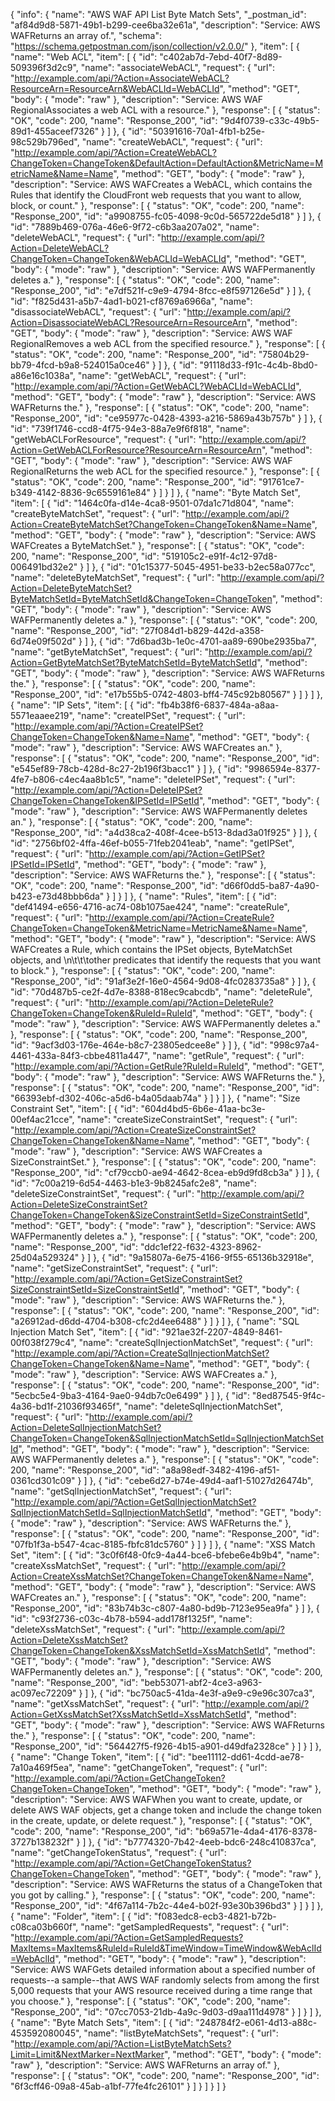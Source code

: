 {
  "info": {
    "name": "AWS WAF API List Byte Match Sets",
    "_postman_id": "af84d9d8-5871-49b1-b299-cee6ba32e61a",
    "description": "Service: AWS WAFReturns an array of.",
    "schema": "https://schema.getpostman.com/json/collection/v2.0.0/"
  },
  "item": [
    {
      "name": "Web ACL",
      "item": [
        {
          "id": "c402ab7d-7ebd-40f7-8d89-509396f3d2c9",
          "name": "associateWebACL",
          "request": {
            "url": "http://example.com/api/?Action=AssociateWebACL?ResourceArn=ResourceArn&WebACLId=WebACLId",
            "method": "GET",
            "body": {
              "mode": "raw"
            },
            "description": "Service: AWS WAF RegionalAssociates a web ACL with a resource."
          },
          "response": [
            {
              "status": "OK",
              "code": 200,
              "name": "Response_200",
              "id": "9d4f0739-c33c-49b5-89d1-455aceef7326"
            }
          ]
        },
        {
          "id": "50391616-70a1-4fb1-b25e-98c529b796ed",
          "name": "createWebACL",
          "request": {
            "url": "http://example.com/api/?Action=CreateWebACL?ChangeToken=ChangeToken&DefaultAction=DefaultAction&MetricName=MetricName&Name=Name",
            "method": "GET",
            "body": {
              "mode": "raw"
            },
            "description": "Service: AWS WAFCreates a WebACL, which contains the Rules that identify the CloudFront web requests that you want to allow, block, or count."
          },
          "response": [
            {
              "status": "OK",
              "code": 200,
              "name": "Response_200",
              "id": "a9908755-fc05-4098-9c0d-565722de5d18"
            }
          ]
        },
        {
          "id": "7889b469-076a-46e6-9f72-c6b3aa207a02",
          "name": "deleteWebACL",
          "request": {
            "url": "http://example.com/api/?Action=DeleteWebACL?ChangeToken=ChangeToken&WebACLId=WebACLId",
            "method": "GET",
            "body": {
              "mode": "raw"
            },
            "description": "Service: AWS WAFPermanently deletes a."
          },
          "response": [
            {
              "status": "OK",
              "code": 200,
              "name": "Response_200",
              "id": "e7df521f-c9e9-4794-8fcc-e8f597126e5d"
            }
          ]
        },
        {
          "id": "f825d431-a5b7-4ad1-b021-cf8769a6966a",
          "name": "disassociateWebACL",
          "request": {
            "url": "http://example.com/api/?Action=DisassociateWebACL?ResourceArn=ResourceArn",
            "method": "GET",
            "body": {
              "mode": "raw"
            },
            "description": "Service: AWS WAF RegionalRemoves a web ACL from the specified resource."
          },
          "response": [
            {
              "status": "OK",
              "code": 200,
              "name": "Response_200",
              "id": "75804b29-bb79-4fcd-b9a8-524015a0ce46"
            }
          ]
        },
        {
          "id": "91118d33-f91c-4c4b-8bd0-a86e16c1038a",
          "name": "getWebACL",
          "request": {
            "url": "http://example.com/api/?Action=GetWebACL?WebACLId=WebACLId",
            "method": "GET",
            "body": {
              "mode": "raw"
            },
            "description": "Service: AWS WAFReturns the."
          },
          "response": [
            {
              "status": "OK",
              "code": 200,
              "name": "Response_200",
              "id": "ce95977c-0428-4393-a216-5869a43b757b"
            }
          ]
        },
        {
          "id": "739f1746-ccd8-4f75-94e3-88a7e9f6f818",
          "name": "getWebACLForResource",
          "request": {
            "url": "http://example.com/api/?Action=GetWebACLForResource?ResourceArn=ResourceArn",
            "method": "GET",
            "body": {
              "mode": "raw"
            },
            "description": "Service: AWS WAF RegionalReturns the web ACL for the specified resource."
          },
          "response": [
            {
              "status": "OK",
              "code": 200,
              "name": "Response_200",
              "id": "91761ce7-b349-4142-8836-9c6559161e84"
            }
          ]
        }
      ]
    },
    {
      "name": "Byte Match Set",
      "item": [
        {
          "id": "1464c0fa-d14e-4ca8-9501-07da1c71d804",
          "name": "createByteMatchSet",
          "request": {
            "url": "http://example.com/api/?Action=CreateByteMatchSet?ChangeToken=ChangeToken&Name=Name",
            "method": "GET",
            "body": {
              "mode": "raw"
            },
            "description": "Service: AWS WAFCreates a ByteMatchSet."
          },
          "response": [
            {
              "status": "OK",
              "code": 200,
              "name": "Response_200",
              "id": "519105c2-e91f-4c12-97d8-006491bd32e2"
            }
          ]
        },
        {
          "id": "01c15377-5045-4951-be33-b2ec58a077cc",
          "name": "deleteByteMatchSet",
          "request": {
            "url": "http://example.com/api/?Action=DeleteByteMatchSet?ByteMatchSetId=ByteMatchSetId&ChangeToken=ChangeToken",
            "method": "GET",
            "body": {
              "mode": "raw"
            },
            "description": "Service: AWS WAFPermanently deletes a."
          },
          "response": [
            {
              "status": "OK",
              "code": 200,
              "name": "Response_200",
              "id": "27f084d1-b829-442d-a358-6d74e09f502d"
            }
          ]
        },
        {
          "id": "7d6bad3b-1e0c-4701-aa89-690be2935ba7",
          "name": "getByteMatchSet",
          "request": {
            "url": "http://example.com/api/?Action=GetByteMatchSet?ByteMatchSetId=ByteMatchSetId",
            "method": "GET",
            "body": {
              "mode": "raw"
            },
            "description": "Service: AWS WAFReturns the."
          },
          "response": [
            {
              "status": "OK",
              "code": 200,
              "name": "Response_200",
              "id": "e17b55b5-0742-4803-bff4-745c92b80567"
            }
          ]
        }
      ]
    },
    {
      "name": "IP Sets",
      "item": [
        {
          "id": "fb4b38f6-6837-484a-a8aa-5571eaaee219",
          "name": "createIPSet",
          "request": {
            "url": "http://example.com/api/?Action=CreateIPSet?ChangeToken=ChangeToken&Name=Name",
            "method": "GET",
            "body": {
              "mode": "raw"
            },
            "description": "Service: AWS WAFCreates an."
          },
          "response": [
            {
              "status": "OK",
              "code": 200,
              "name": "Response_200",
              "id": "e545ef89-78cb-428d-8c27-2b196f3bacc1"
            }
          ]
        },
        {
          "id": "9986594e-8377-4fe7-b806-c4ec4aa8b1c5",
          "name": "deleteIPSet",
          "request": {
            "url": "http://example.com/api/?Action=DeleteIPSet?ChangeToken=ChangeToken&IPSetId=IPSetId",
            "method": "GET",
            "body": {
              "mode": "raw"
            },
            "description": "Service: AWS WAFPermanently deletes an."
          },
          "response": [
            {
              "status": "OK",
              "code": 200,
              "name": "Response_200",
              "id": "a4d38ca2-408f-4cee-b513-8dad3a01f925"
            }
          ]
        },
        {
          "id": "2756bf02-4ffa-46ef-b055-71feb2041eab",
          "name": "getIPSet",
          "request": {
            "url": "http://example.com/api/?Action=GetIPSet?IPSetId=IPSetId",
            "method": "GET",
            "body": {
              "mode": "raw"
            },
            "description": "Service: AWS WAFReturns the."
          },
          "response": [
            {
              "status": "OK",
              "code": 200,
              "name": "Response_200",
              "id": "d66f0dd5-ba87-4a90-b423-e73d48bbb6da"
            }
          ]
        }
      ]
    },
    {
      "name": "Rules",
      "item": [
        {
          "id": "def41494-e656-4716-ac74-08b1075ae424",
          "name": "createRule",
          "request": {
            "url": "http://example.com/api/?Action=CreateRule?ChangeToken=ChangeToken&MetricName=MetricName&Name=Name",
            "method": "GET",
            "body": {
              "mode": "raw"
            },
            "description": "Service: AWS WAFCreates a Rule, which contains the IPSet objects, ByteMatchSet objects, and \n\t\t\tother predicates that identify the requests that you want to block."
          },
          "response": [
            {
              "status": "OK",
              "code": 200,
              "name": "Response_200",
              "id": "91af3e2f-16e0-4564-9d08-4fc0283735a8"
            }
          ]
        },
        {
          "id": "70d487b5-ce2f-4d7e-8388-818ec9cabcdb",
          "name": "deleteRule",
          "request": {
            "url": "http://example.com/api/?Action=DeleteRule?ChangeToken=ChangeToken&RuleId=RuleId",
            "method": "GET",
            "body": {
              "mode": "raw"
            },
            "description": "Service: AWS WAFPermanently deletes a."
          },
          "response": [
            {
              "status": "OK",
              "code": 200,
              "name": "Response_200",
              "id": "9acf3d03-176e-464e-b8c7-23805edcee8e"
            }
          ]
        },
        {
          "id": "998c97a4-4461-433a-84f3-cbbe4811a447",
          "name": "getRule",
          "request": {
            "url": "http://example.com/api/?Action=GetRule?RuleId=RuleId",
            "method": "GET",
            "body": {
              "mode": "raw"
            },
            "description": "Service: AWS WAFReturns the."
          },
          "response": [
            {
              "status": "OK",
              "code": 200,
              "name": "Response_200",
              "id": "66393ebf-d302-406c-a5d6-b4a05daab74a"
            }
          ]
        }
      ]
    },
    {
      "name": "Size Constraint Set",
      "item": [
        {
          "id": "604d4bd5-6b6e-41aa-bc3e-00ef4ac21cce",
          "name": "createSizeConstraintSet",
          "request": {
            "url": "http://example.com/api/?Action=CreateSizeConstraintSet?ChangeToken=ChangeToken&Name=Name",
            "method": "GET",
            "body": {
              "mode": "raw"
            },
            "description": "Service: AWS WAFCreates a SizeConstraintSet."
          },
          "response": [
            {
              "status": "OK",
              "code": 200,
              "name": "Response_200",
              "id": "cf79ccb0-ae94-4642-8cea-eb9d9fd8cb3a"
            }
          ]
        },
        {
          "id": "7c00a219-6d54-4463-b1e3-9b8245afc2e8",
          "name": "deleteSizeConstraintSet",
          "request": {
            "url": "http://example.com/api/?Action=DeleteSizeConstraintSet?ChangeToken=ChangeToken&SizeConstraintSetId=SizeConstraintSetId",
            "method": "GET",
            "body": {
              "mode": "raw"
            },
            "description": "Service: AWS WAFPermanently deletes a."
          },
          "response": [
            {
              "status": "OK",
              "code": 200,
              "name": "Response_200",
              "id": "ddc1ef22-f632-4323-8962-25d04a529324"
            }
          ]
        },
        {
          "id": "9a15807a-6e75-4166-9f55-65136b32918e",
          "name": "getSizeConstraintSet",
          "request": {
            "url": "http://example.com/api/?Action=GetSizeConstraintSet?SizeConstraintSetId=SizeConstraintSetId",
            "method": "GET",
            "body": {
              "mode": "raw"
            },
            "description": "Service: AWS WAFReturns the."
          },
          "response": [
            {
              "status": "OK",
              "code": 200,
              "name": "Response_200",
              "id": "a26912ad-d6dd-4704-b308-cfc2d4ee6488"
            }
          ]
        }
      ]
    },
    {
      "name": "SQL Injection Match Set",
      "item": [
        {
          "id": "921ae32f-2207-4849-8461-00f038f279c4",
          "name": "createSqlInjectionMatchSet",
          "request": {
            "url": "http://example.com/api/?Action=CreateSqlInjectionMatchSet?ChangeToken=ChangeToken&Name=Name",
            "method": "GET",
            "body": {
              "mode": "raw"
            },
            "description": "Service: AWS WAFCreates a."
          },
          "response": [
            {
              "status": "OK",
              "code": 200,
              "name": "Response_200",
              "id": "5ecbc5e4-9ba3-4164-9ae0-94db7c0e6499"
            }
          ]
        },
        {
          "id": "8ed87545-9f4c-4a36-bd1f-21036f93465f",
          "name": "deleteSqlInjectionMatchSet",
          "request": {
            "url": "http://example.com/api/?Action=DeleteSqlInjectionMatchSet?ChangeToken=ChangeToken&SqlInjectionMatchSetId=SqlInjectionMatchSetId",
            "method": "GET",
            "body": {
              "mode": "raw"
            },
            "description": "Service: AWS WAFPermanently deletes a."
          },
          "response": [
            {
              "status": "OK",
              "code": 200,
              "name": "Response_200",
              "id": "a8a98edf-3482-4196-af51-0361cd301c09"
            }
          ]
        },
        {
          "id": "cebe6d27-b74e-49d4-aaf1-51027d26474b",
          "name": "getSqlInjectionMatchSet",
          "request": {
            "url": "http://example.com/api/?Action=GetSqlInjectionMatchSet?SqlInjectionMatchSetId=SqlInjectionMatchSetId",
            "method": "GET",
            "body": {
              "mode": "raw"
            },
            "description": "Service: AWS WAFReturns the."
          },
          "response": [
            {
              "status": "OK",
              "code": 200,
              "name": "Response_200",
              "id": "07fb1f3a-b547-4cac-8185-fbfc81dc5760"
            }
          ]
        }
      ]
    },
    {
      "name": "XSS Match Set",
      "item": [
        {
          "id": "3c0f6f48-0fc9-4a44-bce6-bfebe6e4b9b4",
          "name": "createXssMatchSet",
          "request": {
            "url": "http://example.com/api/?Action=CreateXssMatchSet?ChangeToken=ChangeToken&Name=Name",
            "method": "GET",
            "body": {
              "mode": "raw"
            },
            "description": "Service: AWS WAFCreates an."
          },
          "response": [
            {
              "status": "OK",
              "code": 200,
              "name": "Response_200",
              "id": "83b74b3c-c807-4a80-bd9b-7123e95ea9fa"
            }
          ]
        },
        {
          "id": "c93f2736-c03c-4b78-b594-add178f1325f",
          "name": "deleteXssMatchSet",
          "request": {
            "url": "http://example.com/api/?Action=DeleteXssMatchSet?ChangeToken=ChangeToken&XssMatchSetId=XssMatchSetId",
            "method": "GET",
            "body": {
              "mode": "raw"
            },
            "description": "Service: AWS WAFPermanently deletes an."
          },
          "response": [
            {
              "status": "OK",
              "code": 200,
              "name": "Response_200",
              "id": "beb53071-abf2-4ce3-a963-ac097ec72209"
            }
          ]
        },
        {
          "id": "bc750ac5-41da-4e3f-a9e9-c9e96c307ca3",
          "name": "getXssMatchSet",
          "request": {
            "url": "http://example.com/api/?Action=GetXssMatchSet?XssMatchSetId=XssMatchSetId",
            "method": "GET",
            "body": {
              "mode": "raw"
            },
            "description": "Service: AWS WAFReturns the."
          },
          "response": [
            {
              "status": "OK",
              "code": 200,
              "name": "Response_200",
              "id": "564427f5-f926-4b15-a901-d49dfa2328ce"
            }
          ]
        }
      ]
    },
    {
      "name": "Change Token",
      "item": [
        {
          "id": "bee11112-dd61-4cdd-ae78-7a10a469f5ea",
          "name": "getChangeToken",
          "request": {
            "url": "http://example.com/api/?Action=GetChangeToken?ChangeToken=ChangeToken",
            "method": "GET",
            "body": {
              "mode": "raw"
            },
            "description": "Service: AWS WAFWhen you want to create, update, or delete AWS WAF objects, get a change token and include the change token in the create, update, or delete request."
          },
          "response": [
            {
              "status": "OK",
              "code": 200,
              "name": "Response_200",
              "id": "b69a571e-4da4-4176-8378-3727b138232f"
            }
          ]
        },
        {
          "id": "b7774320-7b42-4eeb-bdc6-248c410837ca",
          "name": "getChangeTokenStatus",
          "request": {
            "url": "http://example.com/api/?Action=GetChangeTokenStatus?ChangeToken=ChangeToken",
            "method": "GET",
            "body": {
              "mode": "raw"
            },
            "description": "Service: AWS WAFReturns the status of a ChangeToken that you got by calling."
          },
          "response": [
            {
              "status": "OK",
              "code": 200,
              "name": "Response_200",
              "id": "4f67a114-7b2c-44e4-b02f-93e30b396bd3"
            }
          ]
        }
      ]
    },
    {
      "name": "Folder",
      "item": [
        {
          "id": "f083edc8-ecb3-4821-b72b-c08ca03b660f",
          "name": "getSampledRequests",
          "request": {
            "url": "http://example.com/api/?Action=GetSampledRequests?MaxItems=MaxItems&RuleId=RuleId&TimeWindow=TimeWindow&WebAclId=WebAclId",
            "method": "GET",
            "body": {
              "mode": "raw"
            },
            "description": "Service: AWS WAFGets detailed information about a specified number of requests--a sample--that AWS WAF randomly selects from among the first 5,000 requests that your AWS resource received during a time range that you choose."
          },
          "response": [
            {
              "status": "OK",
              "code": 200,
              "name": "Response_200",
              "id": "07cc7053-21db-4a9c-9d03-d9aa111d4978"
            }
          ]
        }
      ]
    },
    {
      "name": "Byte Match Sets",
      "item": [
        {
          "id": "248784f2-e061-4d13-a88c-453592080045",
          "name": "listByteMatchSets",
          "request": {
            "url": "http://example.com/api/?Action=ListByteMatchSets?Limit=Limit&NextMarker=NextMarker",
            "method": "GET",
            "body": {
              "mode": "raw"
            },
            "description": "Service: AWS WAFReturns an array of."
          },
          "response": [
            {
              "status": "OK",
              "code": 200,
              "name": "Response_200",
              "id": "6f3cff46-09a8-45ab-a1bf-77fe4fc26101"
            }
          ]
        }
      ]
    }
  ]
}